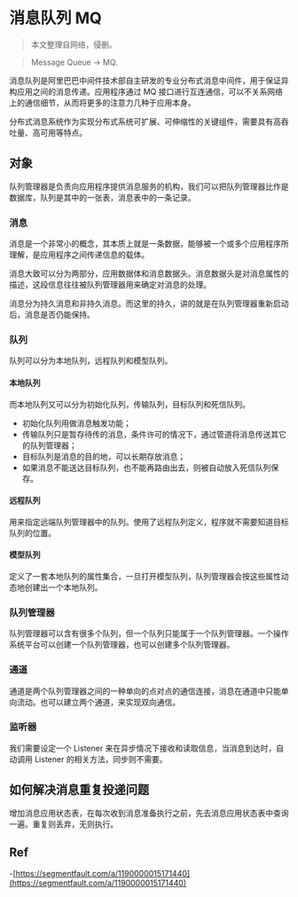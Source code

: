 # 消息队列 MQ

> 本文整理自网络，侵删。

> Message Queue -> MQ.

消息队列是阿里巴巴中间件技术部自主研发的专业分布式消息中间件，用于保证异构应用之间的消息传递。应用程序通过 MQ 接口进行互连通信，可以不关系网络上的通信细节，从而将更多的注意力几种于应用本身。

分布式消息系统作为实现分布式系统可扩展、可伸缩性的关键组件，需要具有高吞吐量、高可用等特点。

## 对象

队列管理器是负责向应用程序提供消息服务的机构，我们可以把队列管理器比作是数据库，队列是其中的一张表，消息表中的一条记录。

### 消息

消息是一个非常小的概念，其本质上就是一条数据，能够被一个或多个应用程序所理解，是应用程序之间传递信息的载体。

消息大致可以分为两部分，应用数据体和消息数据头。消息数据头是对消息属性的描述，这段信息往往被队列管理器用来确定对消息的处理。

消息分为持久消息和非持久消息。而这里的持久，讲的就是在队列管理器重新启动后，消息是否仍能保持。

### 队列

队列可以分为本地队列，远程队列和模型队列。

#### 本地队列

而本地队列又可以分为初始化队列，传输队列，目标队列和死信队列。

- 初始化队列用做消息触发功能；
- 传输队列只是暂存待传的消息，条件许可的情况下，通过管道将消息传送其它的队列管理器；
- 目标队列是消息的目的地，可以长期存放消息；
- 如果消息不能送达目标队列，也不能再路由出去，则被自动放入死信队列保存。

#### 远程队列

用来指定远端队列管理器中的队列。使用了远程队列定义，程序就不需要知道目标队列的位置。

#### 模型队列

定义了一套本地队列的属性集合，一旦打开模型队列，队列管理器会按这些属性动态地创建出一个本地队列。

### 队列管理器

队列管理器可以含有很多个队列，但一个队列只能属于一个队列管理器。一个操作系统平台可以创建一个队列管理器，也可以创建多个队列管理器。

### 通道

通道是两个队列管理器之间的一种单向的点对点的通信连接，消息在通道中只能单向流动。也可以建立两个通道，来实现双向通信。

### 监听器

我们需要设定一个 Listener 来在异步情况下接收和读取信息，当消息到达时，自动调用 Listener 的相关方法，同步则不需要。

## 如何解决消息重复投递问题

增加消息应用状态表，在每次收到消息准备执行之前，先去消息应用状态表中查询一遍。重复则丢弃，无则执行。

## Ref

-[https://segmentfault.com/a/1190000015171440](https://segmentfault.com/a/1190000015171440)

